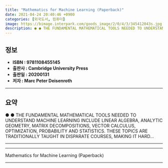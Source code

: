 ```yaml
---
title: "Mathematics for Machine Learning (Paperback)"
date: 2021-04-24 20:40:46 +0900
categories: [외국도서, 컴퓨터]
image: https://bimage.interpark.com/goods_image/2/0/4/3/345412043s.jpg
description: ● ● THE FUNDAMENTAL MATHEMATICAL TOOLS NEEDED TO UNDERSTAND MACHINE LEARNING INCLUDE LINEAR ALGEBRA, ANALYTIC GEOMETRY, MATRIX DECOMPOSITIONS, VECTOR CALCULUS
---
```


## **정보**

- **ISBN : 9781108455145**
- **출판사 : Cambridge University Press**
- **출판일 : 20200131**
- **저자 : Marc Peter Deisenroth**

------



## **요약**

●  ●  THE FUNDAMENTAL MATHEMATICAL TOOLS NEEDED TO UNDERSTAND MACHINE LEARNING INCLUDE LINEAR ALGEBRA, ANALYTIC GEOMETRY, MATRIX DECOMPOSITIONS, VECTOR CALCULUS, OPTIMIZATION, PROBABILITY AND STATISTICS. THESE TOPICS ARE TRADITIONALLY TAUGHT IN DISPARATE COURSES, MAKING IT HARD... 

------



------


Mathematics for Machine Learning (Paperback) 

------


